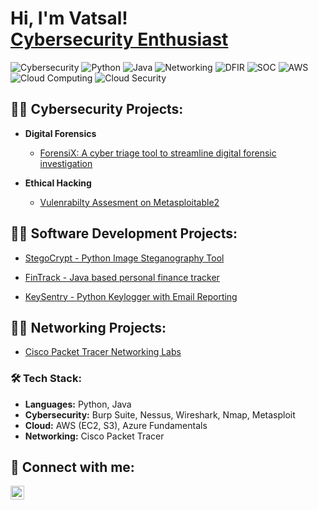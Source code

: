 <h1>Hi, I'm Vatsal! <br/> <a href="https://www.linkedin.com/in/Vatsalsharma7/">Cybersecurity Enthusiast</a></h1>

![Cybersecurity](https://img.shields.io/badge/Cybersecurity-FF4500?style=for-the-badge&logo=hackthebox&logoColor=white)
![Python](https://img.shields.io/badge/Python-3776AB?style=for-the-badge&logo=python&logoColor=white)
![Java](https://img.shields.io/badge/Java-007396?style=for-the-badge&logo=java&logoColor=white)
![Networking](https://img.shields.io/badge/Networking-29ABE2?style=for-the-badge&logo=cisco&logoColor=white)
![DFIR](https://img.shields.io/badge/DFIR-Digital%20Forensics%20&%20Incident%20Response-blueviolet?style=for-the-badge&logo=forensic-science&logoColor=white)
![SOC](https://img.shields.io/badge/SOC-Security%20Operations%20Center-228B22?style=for-the-badge&logo=linuxfoundation&logoColor=white)
![AWS](https://img.shields.io/badge/-AWS-05122A?style=flat&logo=amazonaws)
![Cloud Computing](https://img.shields.io/badge/Cloud%20Computing-0A66C2?style=for-the-badge&logo=icloud&logoColor=white)
![Cloud Security](https://img.shields.io/badge/Cloud%20Security-2E8B57?style=for-the-badge&logo=amazonaws&logoColor=white)


<h2>👨‍💻 Cybersecurity Projects:</h2>

- <b>Digital Forensics </b>
  - [ForensiX: A cyber triage tool to streamline digital forensic investigation](https://github.com/Vatsalsharma7/ForensiX)

- <b>Ethical Hacking </b>
  - [Vulenrabilty Assesment on Metasploitable2](https://github.com/Vatsalsharma7/security-scanning-metasploitable2)

<h2>👨‍💻 Software Development Projects:</h2>

  - [StegoCrypt - Python Image Steganography Tool](https://github.com/Vatsalsharma7/StegoCrypt)
  
  - [FinTrack - Java based personal finance tracker](https://github.com/Vatsalsharma7/FinTrack)
    
  - [KeySentry - Python Keylogger with Email Reporting](https://github.com/Vatsalsharma7/KeySentry)

<h2>👨‍💻 Networking Projects:</h2>

  - [Cisco Packet Tracer Networking Labs](https://github.com/Vatsalsharma7/cisco-labs)

### 🛠️ Tech Stack:

- **Languages:** Python, Java
- **Cybersecurity:** Burp Suite, Nessus, Wireshark, Nmap, Metasploit
- **Cloud:** AWS (EC2, S3), Azure Fundamentals
- **Networking:** Cisco Packet Tracer

<h2> 🤳 Connect with me:</h2>


[<img align="left" alt="JoshMadakor | LinkedIn" width="22px" src="https://cdn.jsdelivr.net/npm/simple-icons@v3/icons/linkedin.svg" />][linkedin]



[linkedin]: https://linkedin.com/in/Vatsalsharma7

